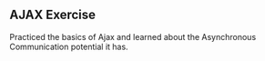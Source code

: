 ## AJAX Exercise

Practiced the basics of Ajax and learned about the Asynchronous Communication potential it has.
